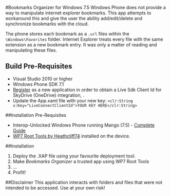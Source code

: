 #Bookmarks Organizer for Windows 7.5
Windows Phone does not provide a way to manipulate internet explorer bookmarks. This app attempts to workaround this and give the user the ability add/edit/delete and synchronize bookmarks with the cloud.

The phone stores each bookmark as a ``.url`` files within the ``\Windows\Favorites`` folder. Internet Explorer treats every file with the same extension as a new bookmark entry. It was only a matter of reading and manipulating these files.


## Build Pre-Requisites
- Visual Studio 2010 or higher
- Windows Phone SDK 7.1
- [Register](https://account.live.com/developers/applications?biciid=LcIsdk) as a new application in order to obtain a Live Sdk Client Id for SkyDrive (OneDrive) integration, .
- Update the App.xaml file with your new key:
``<clr:String x:Key="LiveConnectClientId">YOUR KEY HERE</clr:String>``

##Installation Pre-Requisites
- Interop-Unlocked Windows Phone running Mango (7.5) - [Complete Guide](http://windowsphonehacker.com/articles/the_complete_guide_to_jailbreaking_windows_phone_7_and_7.5-09-24-11)
- [WP7 Root Tools by Heathcliff74](http://www.wp7roottools.com/) installed on the device.

##Installation
1. Deploy the .XAP file using your favourite deployment tool.
2. Make *Bookmarks Organizer* a trusted app using WP7 Root Tools
3. ...
4. Profit!

##Disclaimer 
This application interacts with folders and files that were not intended to be accessed. Use at your own risk!

